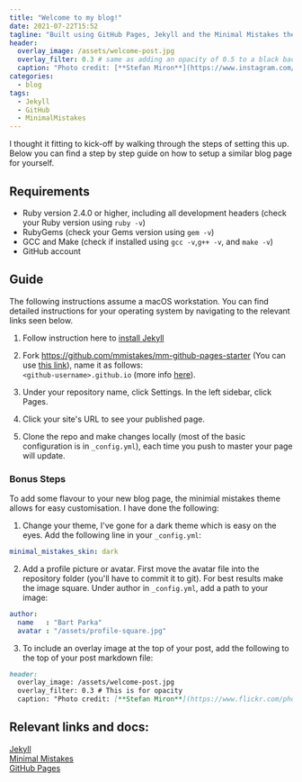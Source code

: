 ```yaml
---
title: "Welcome to my blog!"
date: 2021-07-22T15:52
tagline: "Built using GitHub Pages, Jekyll and the Minimal Mistakes theme. Find out how below!"
header:
  overlay_image: /assets/welcome-post.jpg
  overlay_filter: 0.3 # same as adding an opacity of 0.5 to a black background
  caption: "Photo credit: [**Stefan Miron**](https://www.instagram.com/stefanmironphotography)"
categories:
  - blog
tags:
  - Jekyll
  - GitHub
  - MinimalMistakes
---
```


I thought it fitting to kick-off by walking through the steps of setting this up. Below you can find a step by step guide on how to setup a similar blog page for yourself.

## Requirements

* Ruby version 2.4.0 or higher, including all development headers (check your Ruby version using `ruby -v`)
* RubyGems (check your Gems version using `gem -v`)
* GCC and Make (check if installed using `gcc -v`,`g++ -v`, and `make -v`)
* GitHub account

## Guide

The following instructions assume a macOS workstation. You can find detailed instructions for your operating system by navigating to the relevant links seen below.

1. Follow instruction here to [install Jekyll](https://jekyllrb.com/docs/installation/macos/)

2. Fork https://github.com/mmistakes/mm-github-pages-starter (You can use [this link](https://github.com/mmistakes/mm-github-pages-starter/generate)), name it as follows:  
`<github-username>.github.io` (more info [here](https://docs.github.com/en/pages/getting-started-with-github-pages/creating-a-github-pages-site)).

3. Under your repository name, click Settings. In the left sidebar, click Pages.

4. Click your site's URL to see your published page.

5. Clone the repo and make changes locally (most of the basic configuration is in `_config.yml`), each time you push to master your page will update.

### Bonus Steps

To add some flavour to your new blog page, the minimial mistakes theme allows for easy customisation. I have done the following:

1. Change your theme, I've gone for a dark theme which is easy on the eyes. Add the following line in your `_config.yml`:
```yml
minimal_mistakes_skin: dark
```

2. Add a profile picture or avatar. First move the avatar file into the repository folder (you'll have to commit it to git). For best results make the image square. Under author in `_config.yml`, add a path to your image:
```yml
author:
  name   : "Bart Parka"
  avatar : "/assets/profile-square.jpg"
```

3. To include an overlay image at the top of your post, add the following to the top of your post markdown file:
```markdown
header:
  overlay_image: /assets/welcome-post.jpg
  overlay_filter: 0.3 # This is for opacity
  caption: "Photo credit: [**Stefan Miron**](https://www.flickr.com/photos/barrycandlemaker)"
```

## Relevant links and docs:
[Jekyll](https://github.com/jekyll/jekyll)  
[Minimal Mistakes](https://github.com/mmistakes/minimal-mistakes)  
[GitHub Pages](https://pages.github.com/)  